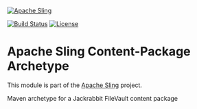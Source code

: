 [![Apache Sling](https://sling.apache.org/res/logos/sling.png)](https://sling.apache.org)

&#32;[![Build Status](https://ci-builds.apache.org/job/Sling/job/modules/job/sling-content-package-archetype/job/master/badge/icon)](https://ci-builds.apache.org/job/Sling/job/modules/job/sling-content-package-archetype/job/master/) [![License](https://img.shields.io/badge/License-Apache%202.0-blue.svg)](https://www.apache.org/licenses/LICENSE-2.0)

# Apache Sling Content-Package Archetype

This module is part of the [Apache Sling](https://sling.apache.org) project.

Maven archetype for a Jackrabbit FileVault content package
